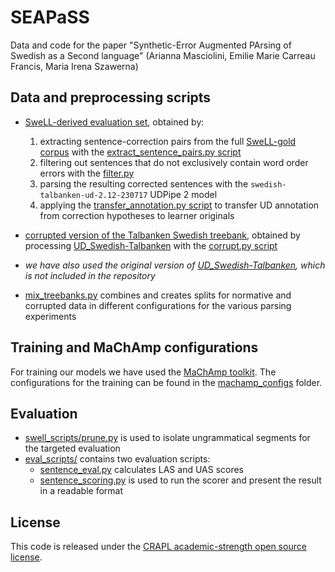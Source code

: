 # SEAPaSS 
Data and code for the paper "Synthetic-Error Augmented PArsing of Swedish as a Second language" (Arianna Masciolini, Emilie Marie Carreau Francis, Maria Irena Szawerna)

## Data and preprocessing scripts
- [SweLL-derived evaluation set](data/swell/), obtained by:
  1. extracting sentence-correction pairs from the full [SweLL-gold corpus](https://spraakbanken.gu.se/resurser/swell-gold) with the [extract_sentence_pairs.py script](swell_scripts/extract_sentence_pairs.py)
  1. filtering out sentences that do not exclusively contain word order errors with the [filter.py](swell_scripts/filter.py)
  1. parsing the resulting corrected sentences with the `swedish-talbanken-ud-2.12-230717` UDPipe 2 model
  2. applying the [transfer_annotation.py script](swell_scripts/transfer_annotation.py) to transfer UD annotation from correction hypotheses to learner originals
- [corrupted version of the Talbanken Swedish treebank](data/corrupted_talbanken/), obtained by processing [UD_Swedish-Talbanken](https://github.com/UniversalDependencies/UD_Swedish-Talbanken) with the [corrupt.py script](preproc_scripts/corrupt.py)
- _we have also used the original version of [UD_Swedish-Talbanken](https://github.com/UniversalDependencies/UD_Swedish-Talbanken), which is not included in the repository_

- [mix_treebanks.py](mix_treebanks.py) combines and creates splits for normative and corrupted data in different configurations for the various parsing experiments

## Training and MaChAmp configurations
For training our models we have used the [MaChAmp toolkit](https://machamp-nlp.github.io/). The configurations for the training can be found in the [machamp_configs](machamp_configs/) folder. 

## Evaluation
- [swell_scripts/prune.py](swell_scripts/prune.py) is used to isolate ungrammatical segments for the targeted evaluation
- [eval_scripts/](eval_scripts/) contains two evaluation scripts:
  - [sentence_eval.py](eval_scripts/sentence_eval.py) calculates LAS and UAS scores
  - [sentence_scoring.py](eval_scripts/sentence_scoring.py) is used to run the scorer and present the result in a readable format

## License
This code is released under the [CRAPL academic-strength open source license](https://matt.might.net/articles/crapl/).
